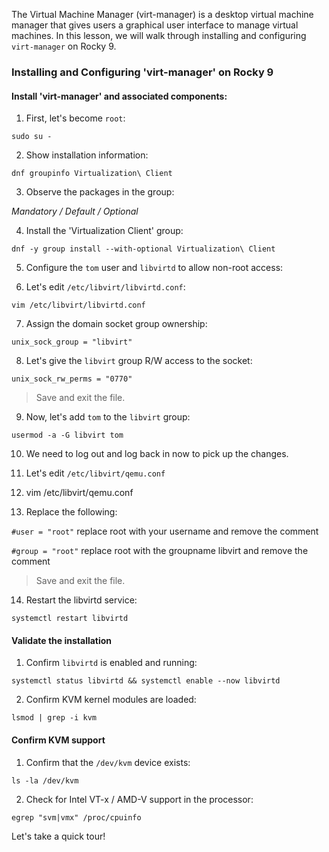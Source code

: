 The Virtual Machine Manager (virt-manager) is a desktop virtual machine manager that gives users a graphical user interface to manage virtual machines.  In this lesson, we will walk through installing and configuring `virt-manager` on Rocky 9.

### Installing and Configuring 'virt-manager' on Rocky 9

#### Install 'virt-manager' and associated components:

1. First, let's become `root`:
```
sudo su -
```

2. Show installation information:
```
dnf groupinfo Virtualization\ Client
```
3. Observe the packages in the group: 

*Mandatory / Default / Optional*

4. Install the 'Virtualization Client' group:
```
dnf -y group install --with-optional Virtualization\ Client
```
5. Configure the `tom` user and `libvirtd` to allow non-root access:

6. Let's edit `/etc/libvirt/libvirtd.conf`:
```
vim /etc/libvirt/libvirtd.conf
```
7. Assign the domain socket group ownership:

`unix_sock_group = "libvirt"`

8. Let's give the `libvirt` group R/W access to the socket:

`unix_sock_rw_perms = "0770"`

> Save and exit the file.

9. Now, let's add `tom` to the `libvirt` group:
```
usermod -a -G libvirt tom
```
10. We need to log out and log back in now to pick up the changes.

11. Let's edit `/etc/libvirt/qemu.conf`

12. vim /etc/libvirt/qemu.conf

13. Replace the following:

`#user = "root"` replace root with your username and remove the comment

`#group = "root"` replace root with the groupname libvirt and remove the comment

> Save and exit the file.

14. Restart the libvirtd service:

`systemctl restart libvirtd`

#### Validate the installation

1. Confirm `libvirtd` is enabled and running:
```
systemctl status libvirtd && systemctl enable --now libvirtd
```

2. Confirm KVM kernel modules are loaded:
```
lsmod | grep -i kvm
```

#### Confirm KVM support

1. Confirm that the `/dev/kvm` device exists:
```
ls -la /dev/kvm
```
2. Check for Intel VT-x / AMD-V support in the processor:
```
egrep "svm|vmx" /proc/cpuinfo
```
Let's take a quick tour!